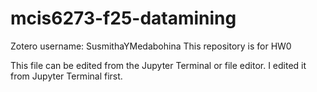 
# mcis6273-f25-datamining

Zotero username: SusmithaYMedabohina
This repository is for HW0

This file can be edited from the Jupyter Terminal or file editor.
I edited it from Jupyter Terminal first.

